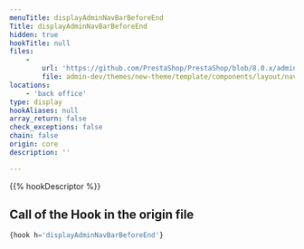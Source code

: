 ```yaml
---
menuTitle: displayAdminNavBarBeforeEnd
Title: displayAdminNavBarBeforeEnd
hidden: true
hookTitle: null
files:
    -
        url: 'https://github.com/PrestaShop/PrestaShop/blob/8.0.x/admin-dev/themes/new-theme/template/components/layout/nav_bar.tpl'
        file: admin-dev/themes/new-theme/template/components/layout/nav_bar.tpl
locations:
    - 'back office'
type: display
hookAliases: null
array_return: false
check_exceptions: false
chain: false
origin: core
description: ''

---
```


{{% hookDescriptor %}}

## Call of the Hook in the origin file

```php
{hook h='displayAdminNavBarBeforeEnd'}
```

